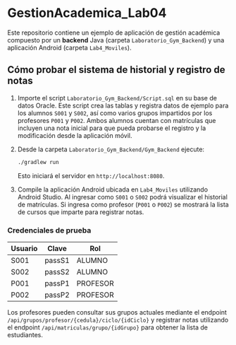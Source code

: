 # GestionAcademica_Lab04

Este repositorio contiene un ejemplo de aplicación de gestión académica
compuesto por un **backend** Java (carpeta `Laboratorio_Gym_Backend`) y una
aplicación Android (carpeta `Lab4_Moviles`).

## Cómo probar el sistema de historial y registro de notas

1. Importe el script `Laboratorio_Gym_Backend/Script.sql` en su base de datos
   Oracle.  Este script crea las tablas y registra datos de ejemplo para los
   alumnos `S001` y `S002`, así como varios grupos impartidos por los profesores
   `P001` y `P002`.  Ambos alumnos cuentan con matrículas que incluyen una nota
   inicial para que pueda probarse el registro y la modificación desde la
   aplicación móvil.
2. Desde la carpeta `Laboratorio_Gym_Backend/Gym_Backend` ejecute:

   ```bash
   ./gradlew run
   ```

   Esto iniciará el servidor en `http://localhost:8080`.
3. Compile la aplicación Android ubicada en `Lab4_Moviles` utilizando Android
   Studio.  Al ingresar como `S001` o `S002` podrá visualizar el historial de
   matrículas.  Si ingresa como profesor (`P001` o `P002`) se mostrará la lista
   de cursos que imparte para registrar notas.

### Credenciales de prueba

| Usuario | Clave  | Rol      |
|---------|-------|----------|
| S001    | passS1| ALUMNO   |
| S002    | passS2| ALUMNO   |
| P001    | passP1| PROFESOR |
| P002    | passP2| PROFESOR |

Los profesores pueden consultar sus grupos actuales mediante el endpoint
`/api/grupos/profesor/{cedula}/ciclo/{idCiclo}` y registrar notas utilizando el
endpoint `/api/matriculas/grupo/{idGrupo}` para obtener la lista de estudiantes.
